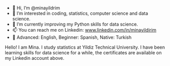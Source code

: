 - 👋 Hi, I’m @minayildrim
- 👀 I’m interested in coding, statistics, computer science and data science.
- 🌱 I’m currently improving my Python skills for data science.
- 📫 You can reach me on Linkedin: www.linkedin.com/in/minayildirim
- 📍 Advanced: English, Beginner: Spanish, Native: Turkish

Hello! I am Mina. I study statistics at Yildiz Technical University. 
I have been learning skills for data science for a while, the certificates are available on my Linkedin account above.

